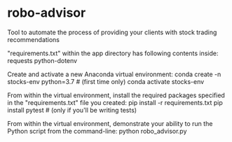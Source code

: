 # robo-advisor
Tool to automate the process of providing your clients with stock trading recommendations

"requirements.txt" within the app directory has following contents inside:
requests
python-dotenv

Create and activate a new Anaconda virtual environment:
conda create -n stocks-env python=3.7 # (first time only)
conda activate stocks-env


From within the virtual environment, install the required packages specified in the "requirements.txt" file you created:
pip install -r requirements.txt
pip install pytest # (only if you'll be writing tests)

From within the virtual environment, demonstrate your ability to run the Python script from the command-line:
python robo_advisor.py